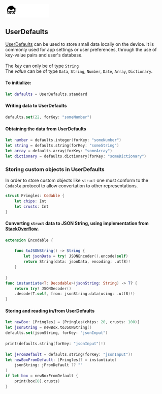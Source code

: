 <a href="../../README.md">
<img src="../../.readme/assets/codeacademy-white.svg" height="42">
</a>

## UserDefaults
[UserDefaults](https://developer.apple.com/documentation/foundation/userdefaults) can be used to store small data locally on the device. It is commonly used for app settings or user preferences, through the use of key-value pairs and user's database.<br><br>
The *key* can only be of type <code>String</code><br>
The *value* can be of type <code>Data</code>, <code>String</code>, <code>Number</code>, <code>Date</code>, <code>Array</code>, <code>Dictionary</code>.

#### To initialize:
```swift
let defaults = UserDefaults.standard
```

#### Writing data to UserDefaults

```swift
defaults.set(22, forKey: "someNumber")
```

#### Obtaining the data from UserDefaults

```swift
let number = defaults.integer(forKey: "someNumber")
let string = defaults.string(forKey: "someString")
let array = defaults.array(forKey: "someArray")
let dictionary = defaults.dictionary(forKey: "someDictionary")
```

### Storing custom objects in UserDefaults
In order to store custom objects like <code>struct</code> one must conform to the <code>Codable</code> protocol to allow convertation to other representations.
```swift
struct Pringles: Codable {
    let chips: Int
    let crusts: Int
}
```

#### Converting <code>struct</code> data to JSON String, using implementation from [StackOverflow](https://stackoverflow.com/a/66788590).
```swift
extension Encodable {
    
    func toJSONString() -> String {
        let jsonData = try! JSONEncoder().encode(self)
        return String(data: jsonData, encoding: .utf8)!
    }
    
}
func instantiate<T: Decodable>(jsonString: String) -> T? {
    return try? JSONDecoder()
    .decode(T.self, from: jsonString.data(using: .utf8)!)
}
```

#### Storing and reading in/from UserDefaults
```swift
let newBox: [Pringles] = [Pringles(chips: 20, crusts: 100)]
let jsonString = newBox.toJSONString()
defaults.set(jsonString, forKey: "jsonInput")

print(defaults.string(forKey: "jsonInput")!)

let jFromDefault = defaults.string(forKey: "jsonInput")!
let newBoxFromDefault: [Pringles]? = instantiate(
    jsonString: jFromDefault ?? ""
)
if let box = newBoxFromDefault {
    print(box[0].crusts)
}
``` 
